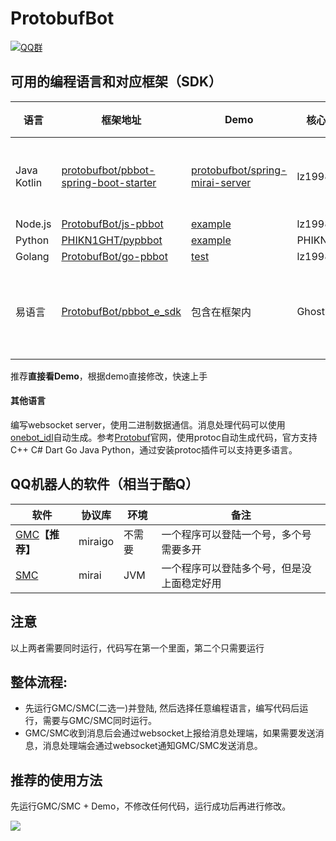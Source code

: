 # ProtobufBot

[![QQ群](https://img.shields.io/static/v1?label=QQ%E7%BE%A4&message=335783090&color=blue)](https://jq.qq.com/?_wv=1027&k=B7Of3GMZ)

## 可用的编程语言和对应框架（SDK）

| 语言           | 框架地址                                                     | Demo                                                         | 核心作者  | 备注         |
| -------------- | ------------------------------------------------------------ | ------------------------------------------------------------ | --------- | ------------ |
| Java<br>Kotlin | [protobufbot/pbbot-spring-boot-starter](https://github.com/protobufbot/pbbot-spring-boot-starter) | [protobufbot/spring-mirai-server](https://github.com/protobufbot/spring-mirai-server) | lz1998    | 有插件机制   |
| Node.js        | [ProtobufBot/js-pbbot](https://github.com/ProtobufBot/js-pbbot) | [example](https://github.com/ProtobufBot/js-pbbot/tree/master/example) | lz1998    |              |
| Python         | [PHIKN1GHT/pypbbot](https://github.com/PHIKN1GHT/pypbbot)    | [example](https://github.com/PHIKN1GHT/pypbbot/blob/main/example.py) | PHIKN1GHT |              |
| Golang         | [ProtobufBot/go-pbbot](https://github.com/protobufbot/go-pbbot) | [test](https://github.com/ProtobufBot/go-pbbot/blob/master/test/bot_test.go) | lz1998    |              |
| 易语言         | [ProtobufBot/pbbot_e_sdk](https://github.com/protobufbot/pbbot_e_sdk) | 包含在框架内                                                 | GhostSn   | 只有常用功能 |

推荐**直接看Demo**，根据demo直接修改，快速上手

#### 其他语言

编写websocket server，使用二进制数据通信。消息处理代码可以使用[onebot_idl](https://github.com/ProtobufBot/onebot_idl)自动生成。参考[Protobuf](https://developers.google.com/protocol-buffers)官网，使用protoc自动生成代码，官方支持C++ C# Dart Go Java Python，通过安装protoc插件可以支持更多语言。 

## QQ机器人的软件（相当于酷Q）

| 软件                                                         | 协议库  | 环境   | 备注                                       |
| ------------------------------------------------------------ | ------- | ------ | ------------------------------------------ |
| [GMC](https://github.com/protobufbot/go-Mirai-Client/releases)**【推荐】** | miraigo | 不需要 | 一个程序可以登陆一个号，多个号需要多开     |
| [SMC](https://github.com/protobufbot/spring-Mirai-Client/releases) | mirai   | JVM    | 一个程序可以登陆多个号，但是没上面稳定好用 |

## 注意

以上两者需要同时运行，代码写在第一个里面，第二个只需要运行

## 整体流程:

- 先运行GMC/SMC(二选一)并登陆, 然后选择任意编程语言，编写代码后运行，需要与GMC/SMC同时运行。
- GMC/SMC收到消息后会通过websocket上报给消息处理端，如果需要发送消息，消息处理端会通过websocket通知GMC/SMC发送消息。

## 推荐的使用方法
先运行GMC/SMC + Demo，不修改任何代码，运行成功后再进行修改。


![](https://github.com/ProtobufBot/ProtobufBot/blob/main/architecture.jpg?raw=true)
